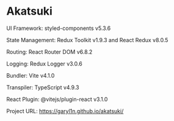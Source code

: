 # Akatsuki

UI Framework: styled-components v5.3.6

State Management: Redux Toolkit v1.9.3 and React Redux v8.0.5

Routing: React Router DOM v6.8.2

Logging: Redux Logger v3.0.6

Bundler: Vite v4.1.0

Transpiler: TypeScript v4.9.3

React Plugin: @vitejs/plugin-react v3.1.0

Project URL: https://garyl1n.github.io/akatsuki/

